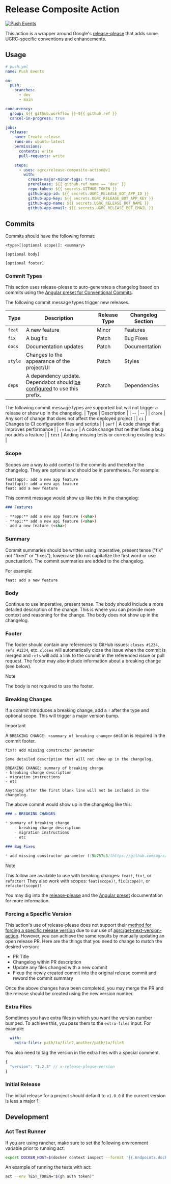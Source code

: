 # Release Composite Action

[![Push Events](https://github.com/agrc/release-composite-action/actions/workflows/push.yml/badge.svg)](https://github.com/agrc/release-composite-action/actions/workflows/push.yml)

This action is a wrapper around Google's [release-please](https://github.com/googleapis/release-please) that adds some UGRC-specific conventions and enhancements.

## Usage

```yml
# push.yml
name: Push Events

on:
  push:
    branches:
      - dev
      - main

concurrency:
  group: ${{ github.workflow }}-${{ github.ref }}
  cancel-in-progress: true

jobs:
  release:
    name: Create release
    runs-on: ubuntu-latest
    permissions:
      contents: write
      pull-requests: write

    steps:
      - uses: agrc/release-composite-action@v1
        with:
          create-major-minor-tags: true
          prerelease: ${{ github.ref_name == 'dev' }}
          repo-token: ${{ secrets.GITHUB_TOKEN }}
          github-app-id: ${{ secrets.UGRC_RELEASE_BOT_APP_ID }}
          github-app-key: ${{ secrets.UGRC_RELEASE_BOT_APP_KEY }}
          github-app-name: ${{ secrets.UGRC_RELEASE_BOT_NAME }}
          github-app-email: ${{ secrets.UGRC_RELEASE_BOT_EMAIL }}
```

## Commits

Commits should have the following format:

```text
<type>[(optional scope)]: <summary>

[optional body]

[optional footer]
```

### Commit Types

This action uses release-please to auto-generates a changelog based on commits using the [Angular preset for Conventional Commits](https://github.com/angular/angular/blob/main/CONTRIBUTING.md#-commit-message-format).

The following commit message types trigger new releases.

| Type | Description | Release Type | Changelog Section |
| -- | -- | -- | -- |
| `feat` | A new feature | Minor | Features |
| `fix` | A bug fix | Patch | Bug Fixes |
| `docs` | Documentation updates | Patch | Documentation |
| `style` | Changes to the appearance of the project/UI | Patch | Styles |
| `deps` | A dependency update. Dependabot should [be configured](https://github.com/agrc/release-composite-action/blob/6bdccbb5a1f882e756a3e6e09a3b3f699c55bfd4/.github/dependabot.yml#L12-L14) to use this prefix. | Patch | Dependencies |

The following commit message types are supported but will not trigger a release or show up in the changelog.
| Type | Description |
| -- | -- |
| `chore` | Any sort of change that does not affect the deployed project |
| `ci` | Changes to CI configuration files and scripts |
| `perf` | A code change that improves performance |
| `refactor` | A code change that neither fixes a bug nor adds a feature |
| `test` | Adding missing tests or correcting existing tests |

### Scope

Scopes are a way to add context to the commits and therefore the changelog. They are optional and should be in parentheses. For example:

```text
feat(app): add a new app feature
feat(api): add a new api feature
feat: add a new feature
```

This commit message would show up like this in the changelog:

```markdown
### Features

- **app:** add a new app feature (<sha>)
- **api:** add a new api feature (<sha>)
- add a new feature (<sha>)
```

### Summary

Commit summaries should be written using imperative, present tense ("fix" not "fixed" or "fixes"), lowercase (do not capitalize the first word or use punctuation). The commit summaries are added to the changelog.

For example:

```text
feat: add a new feature
```

### Body

Continue to use imperative, present tense. The body should include a more detailed description of the change. This is where you can provide more context and reasoning for the change. The body does not show up in the changelog.

### Footer

The footer should contain any references to GitHub issues: `closes #1234`, `refs #1234`, etc. `closes` will automatically close the issue when the commit is merged and `refs` will add a link to the commit in the referenced issue or pull request. The footer may also include information about a breaking change (see below).

> [!NOTE]
> The body is not required to use the footer.

### Breaking Changes

If a commit introduces a breaking change, add a `!` after the type and optional scope. This will trigger a major version bump.

> [!IMPORTANT]
> A `BREAKING CHANGE: <summary of breaking change>` section is required in the commit footer.

```text
fix!: add missing constructor parameter

Some detailed description that will not show up in the changelog.

BREAKING CHANGE: summary of breaking change
- breaking change description
- migration instructions
- etc

Anything after the first blank line will not be included in the changelog.
```

The above commit would show up in the changelog like this:

```markdown
### ⚠ BREAKING CHANGES

* summary of breaking change
    - breaking change description
    - migration instructions
    - etc

### Bug Fixes

* add missing constructor parameter ([5b757c3](https://github.com/agrc/release-composite-action/commit/5b757c31c4bb2e04efb19c6de1dacd0689bcbe72))
```

> [!NOTE]
> This follow are available to use with breaking changes: `feat!`, `fix!`, or `refactor!`
> They also work with scopes: `feat(scope)!`, `fix(scope)!`, or `refactor(scope)!`

You may dig into the [release-please](https://github.com/googleapis/release-please#how-should-i-write-my-commits) and the [Angular preset](https://github.com/angular/angular/blob/main/CONTRIBUTING.md#commit-message-footer) documentation for more information.

### Forcing a Specific Version

This action's use of release-please does not support their [method for forcing a specific release version](https://github.com/googleapis/release-please#how-do-i-change-the-version-number) due to our use of [agrc/get-next-version-action](https://github.com/agrc/get-next-version-action). However, you can achieve the same results by manually updating an open release PR. Here are the things that you need to change to match the desired version:

- PR Title
- Changelog within PR description
- Update any files changed with a new commit
- Fixup the newly created commit into the original release commit and reword the commit summary

Once the above changes have been completed, you may merge the PR and the release should be created using the new version number.

### Extra Files

Sometimes you have extra files in which you want the version number bumped. To achieve this, you pass them to the `extra-files` input. For example:

```yml
  with:
    extra-files: path/to/file2,another/path/to/file3
```

You also need to tag the version in the extra files with a special comment.

```js
{
  "version": "1.2.3" // x-release-please-version
}
```

### Initial Release

The initial release for a project should default to `v1.0.0` if the current version is less a major 1.

## Development

### Act Test Runner

If you are using rancher, make sure to set the following environment variable prior to running act:

```sh
export DOCKER_HOST=$(docker context inspect --format '{{.Endpoints.docker.Host}}')
```

An example of running the tests with act:

```sh
act --env TEST_TOKEN="$(gh auth token)"
```
